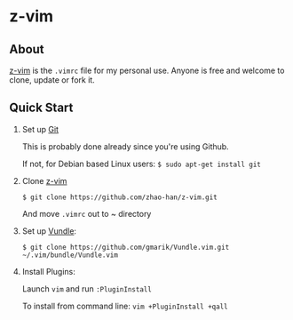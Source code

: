 z-vim
=====

## About
[z-vim] is the `.vimrc` file for my personal use.
Anyone is free and welcome to clone, update or fork it.

## Quick Start
1. Set up [Git]

    This is probably done already since you're using Github.

    If not, for Debian based Linux users:
    `$ sudo apt-get install git`

2. Clone [z-vim]

    `$ git clone https://github.com/zhao-han/z-vim.git`

    And move `.vimrc` out to ~ directory

3. Set up [Vundle]:

    `$ git clone https://github.com/gmarik/Vundle.vim.git ~/.vim/bundle/Vundle.vim`

4. Install Plugins:

    Launch `vim` and run `:PluginInstall`

    To install from command line: `vim +PluginInstall +qall`

[z-vim]:https://github.com/zhao-han/z-vim.git
[Vundle]:http://github.com/gmarik/Vundle.vim
[Git]:http://git-scm.com
